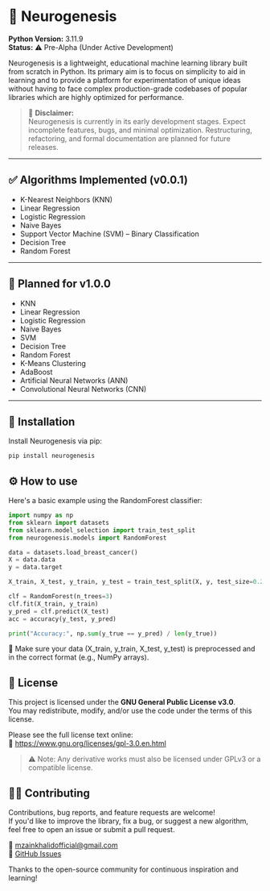 # 🧠 Neurogenesis

**Python Version:** 3.11.9  
**Status:** ⚠️ Pre-Alpha (Under Active Development)

Neurogenesis is a lightweight, educational machine learning library built from scratch in Python. Its primary aim is to focus on simplicity to aid in learning and to provide a platform for experimentation of unique ideas without having to face complex production-grade codebases of popular libraries which are highly optimized for performance.

> 🚧 **Disclaimer:**  
> Neurogenesis is currently in its early development stages. Expect incomplete features, bugs, and minimal optimization. Restructuring, refactoring, and formal documentation are planned for future releases.

---

## ✅ Algorithms Implemented (v0.0.1)

- K-Nearest Neighbors (KNN)
- Linear Regression
- Logistic Regression
- Naive Bayes
- Support Vector Machine (SVM) – Binary Classification
- Decision Tree
- Random Forest

---

## 📌 Planned for v1.0.0

- KNN  
- Linear Regression  
- Logistic Regression  
- Naive Bayes  
- SVM  
- Decision Tree  
- Random Forest  
- K-Means Clustering  
- AdaBoost  
- Artificial Neural Networks (ANN)  
- Convolutional Neural Networks (CNN)  

---

## 🚀 Installation

Install Neurogenesis via pip:

```bash
pip install neurogenesis
```

## ⚙️ How to use
Here's a basic example using the RandomForest classifier:

```python 
import numpy as np
from sklearn import datasets
from sklearn.model_selection import train_test_split
from neurogenesis.models import RandomForest

data = datasets.load_breast_cancer()
X = data.data
y = data.target

X_train, X_test, y_train, y_test = train_test_split(X, y, test_size=0.2, random_state=42)

clf = RandomForest(n_trees=3)
clf.fit(X_train, y_train)
y_pred = clf.predict(X_test)
acc = accuracy(y_test, y_pred)

print("Accuracy:", np.sum(y_true == y_pred) / len(y_true))

```

🧪 Make sure your data (X_train, y_train, X_test, y_test) is preprocessed and in the correct format (e.g., NumPy arrays).

## 📄 License

This project is licensed under the **GNU General Public License v3.0**.  
You may redistribute, modify, and/or use the code under the terms of this license.

Please see the full license text online:  
🔗 https://www.gnu.org/licenses/gpl-3.0.en.html

> ⚠️ Note: Any derivative works must also be licensed under GPLv3 or a compatible license.

## 🙋‍♂️ Contributing

Contributions, bug reports, and feature requests are welcome!  
If you'd like to improve the library, fix a bug, or suggest a new algorithm, feel free to open an issue or submit a pull request.

📧 mzainkhalidofficial@gmail.com  
🔗 [GitHub Issues](https://github.com/ZainKhalidOfficial/neurogenesis/issues)

Thanks to the open-source community for continuous inspiration and learning!